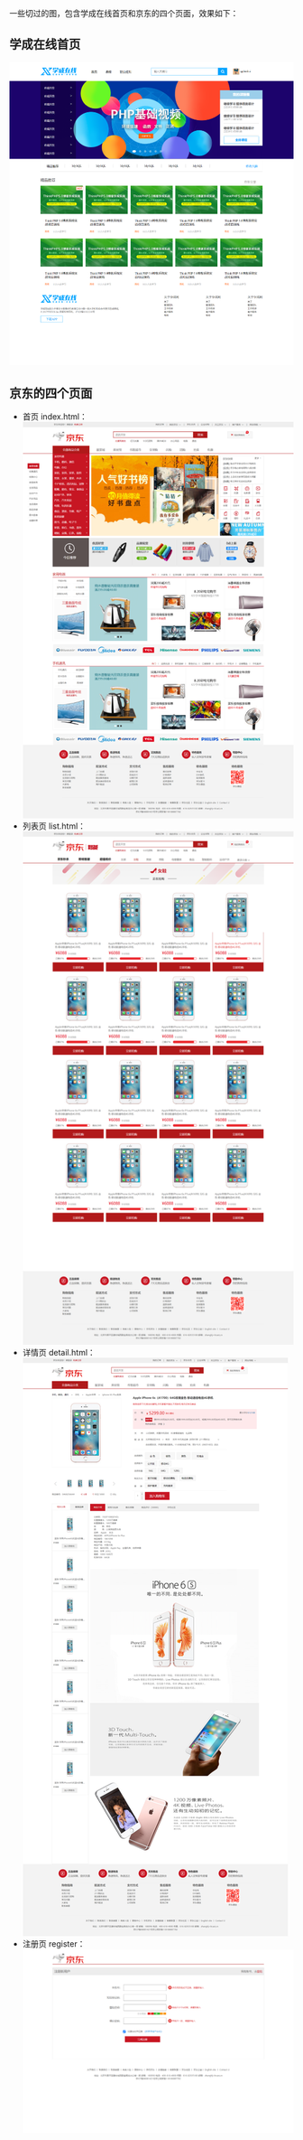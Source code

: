 一些切过的图，包含学成在线首页和京东的四个页面，效果如下：

## 学成在线首页

![study-index](./imgs/study-index.png)

## 京东的四个页面

* 首页 index.html：
    ![jd-index](./imgs/jd-index.png)
* 列表页 list.html：
    ![jd-list](./imgs/jd-list.png)
* 详情页 detail.html：
    ![jd-detail](./imgs/jd-detail.png)
* 注册页 register：
    ![jd-register](./imgs/jd-register.png)

